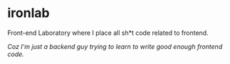 # ironlab

Front-end Laboratory where I place all sh*t code related to frontend.

_Coz I'm just a backend guy trying to learn to write good enough frontend code._
